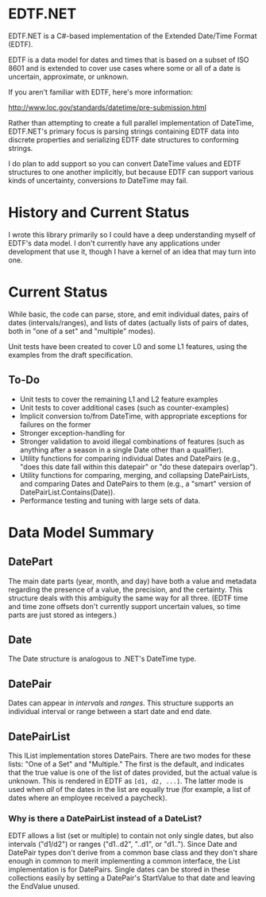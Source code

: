 EDTF.NET
==========

EDTF.NET is a C#-based implementation of the Extended Date/Time Format (EDTF).

EDTF is a data model for dates and times that is based on a subset of ISO 8601 and is extended to cover use cases where some or all of a date is uncertain, approximate, or unknown.

If you aren't familiar with EDTF, here's more information:

http://www.loc.gov/standards/datetime/pre-submission.html

Rather than attempting to create a full parallel implementation of DateTime, EDTF.NET's primary focus is parsing strings containing EDTF data into discrete properties and serializing EDTF date structures to conforming strings.

I do plan to add support so you can convert DateTime values and EDTF structures to one another implicitly, but because EDTF can support various kinds of uncertainty, conversions *to* DateTime may fail.

History and Current Status
==========================

I wrote this library primarily so I could have a deep understanding myself of EDTF's data model. I don't currently have any applications under development that use it, though I have a kernel of an idea that may turn into one.

Current Status
==========================

While basic, the code can parse, store, and emit individual dates, pairs of dates (intervals/ranges), and lists of dates (actually lists of pairs of dates, both in "one of a set" and "multiple" modes). 

Unit tests have been created to cover L0 and some L1 features, using the examples from the draft specification.

## To-Do

- Unit tests to cover the remaining L1 and L2 feature examples
- Unit tests to cover additional cases (such as counter-examples)
- Implicit conversion to/from DateTime, with appropriate exceptions for failures on the former
- Stronger exception-handling for 
- Stronger validation to avoid illegal combinations of features (such as anything after a season in a single Date other than a qualifier).
- Utility functions for comparing individual Dates and DatePairs (e.g., "does this date fall within this datepair" or "do these datepairs overlap").
- Utility functions for comparing, merging, and collapsing DatePairLists, and comparing Dates and DatePairs to them (e.g., a "smart" version of DatePairList.Contains(Date)).
- Performance testing and tuning with large sets of data.

Data Model Summary
=======================

## DatePart
The main date parts (year, month, and day) have both a value and metadata regarding the presence of a value, the precision, and the certainty. This structure deals with this ambiguity the same way for all three. (EDTF time and time zone offsets don't currently support uncertain values, so time parts are just stored as integers.)

## Date
The Date structure is analogous to .NET's DateTime type.

## DatePair
Dates can appear in _intervals_ and _ranges_. This structure supports an individual interval or range between a start date and end date.

## DatePairList
This IList implementation stores DatePairs. There are two modes for these lists: "One of a Set" and "Multiple." The first is the default, and indicates that the true value is one of the list of dates provided, but the actual value is unknown. This is rendered in EDTF as `[d1, d2, ...]`. The latter mode is used when _all_ of the dates in the list are equally true (for example, a list of dates where an employee received a paycheck).

### Why is there a DatePairList instead of a DateList?

EDTF allows a list (set or multiple) to contain not only single dates, but also intervals ("d1/d2") or ranges ("d1..d2", "..d1", or "d1.."). Since Date and DatePair types don't derive from a common base class and they don't share enough in common to merit implementing a common interface, the List implementation is for DatePairs. Single dates can be stored in these collections easily by setting a DatePair's StartValue to that date and leaving the EndValue unused.








